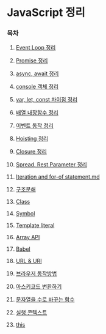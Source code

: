 # JavaScript 정리



### 목차

1.  [Event Loop 정리](https://github.com/souvenir718/TIL/blob/master/JS/JS%20-%20Event%20Loop.md)

2.  [Promise 정리](https://github.com/souvenir718/TIL/blob/master/JS/JS%20-%20Promise.md)

3.  [async, await 정리](https://github.com/souvenir718/TIL/blob/master/JS/JS%20-%20async%EC%99%80%20await.md)

4.  [console 객체 정리](https://github.com/souvenir718/TIL/blob/master/JS/JS%20-%20console%20%EA%B0%9D%EC%B2%B4.md)

5. [var, let, const 차이점 정리](https://github.com/souvenir718/TIL/blob/master/JS/JS%20-%20var%2C%20let%2C%20const.md)

6.  [배열 내장함수 정리](https://github.com/souvenir718/TIL/blob/master/JS/JS%20-%20%EB%B0%B0%EC%97%B4%20%EB%82%B4%EC%9E%A5%ED%95%A8%EC%88%98.md)

7.  [이벤트 동작 정리](https://github.com/souvenir718/TIL/blob/master/JS/JS%20-%20%EC%9D%B4%EB%B2%A4%ED%8A%B8%EC%9D%98%20%EB%8F%99%EC%9E%91.md)

8. [Hoisting 정리](https://github.com/souvenir718/TIL/blob/master/JS/JS%20-%20Hositing.md)

9. [Closure 정리](https://github.com/souvenir718/TIL/blob/master/JS/JS%20-%20Closure.md)

10. [Spread, Rest Parameter 정리](https://github.com/souvenir718/TIL/blob/master/JS/JS%20-%20Spread%2C%20Rest%20parameter.md)

11. [Iteration and for-of statement.md](https://github.com/souvenir718/TIL/blob/master/JS/JS%20-%20Iteration%20and%20for-of%20statement.md)

12. [구조분해](https://github.com/souvenir718/TIL/blob/master/JS/JS%20-%20%EA%B5%AC%EC%A1%B0%EB%B6%84%ED%95%B4.md)

13. [Class](https://github.com/souvenir718/TIL/blob/master/JS/JS%20-%20Class.md)

14. [Symbol](https://github.com/souvenir718/TIL/blob/master/JS/JS%20-%20Symbol.md)

15. [Template literal](https://github.com/souvenir718/TIL/blob/master/JS/JS%20-%20Template%20literal.md)

16. [Array API](https://github.com/souvenir718/TIL/blob/master/JS/JS%20-%20Array%20API.md)

17. [Babel](https://github.com/souvenir718/TIL/blob/master/JS/JS%20-%20Babel.md)

18. [URL & URI](https://github.com/souvenir718/TIL/blob/master/JS/JS%20-%20URL%20%26%20URI.md)

19. [브라우저 동작방법](https://github.com/souvenir718/TIL/blob/master/JS/JS%20-%20%EB%B8%8C%EB%9D%BC%EC%9A%B0%EC%A0%80%20%EB%8F%99%EC%9E%91%20%EB%B0%A9%EB%B2%95.md)

20. [아스키코드 변환하기](https://github.com/souvenir718/TIL/blob/master/JS/JS%20-%20%EC%95%84%EC%8A%A4%ED%82%A4%EC%BD%94%EB%93%9C%20%EB%B3%80%ED%99%98%ED%95%98%EA%B8%B0%20(%20charCodeAt%20%20fromCharCode%20).md)

21. [문자열을 수로 바꾸는 함수](https://github.com/souvenir718/TIL/blob/master/JS/JS%20-%20parseFloat()%2C%20parseInt()%20%20%EB%AC%B8%EC%9E%90%EC%97%B4%EC%9D%84%20%EC%88%98%EB%A1%9C%20%EB%B0%94%EA%BE%B8%EB%8A%94%20%ED%95%A8%EC%88%98.md)

22. [실행 콘텍스트](https://github.com/souvenir718/TIL/commit/050d6bb6a39ffd3fecb666065f47a45a999f908f)

23. [this](https://github.com/souvenir718/TIL/blob/master/JS/JS%20-%20this%20(%20JS%20Flow%20).md)
